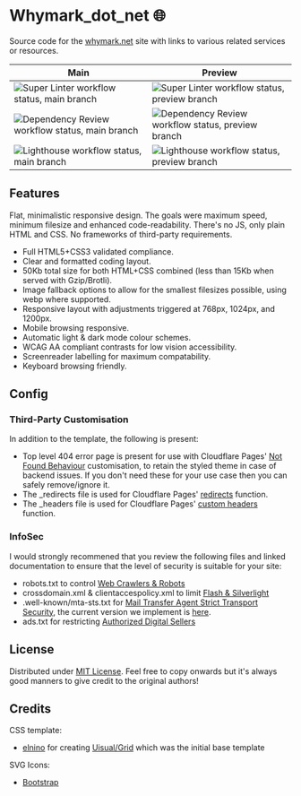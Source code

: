 # Whymark_dot_net :globe_with_meridians:
Source code for the [whymark.net](https://whymark.net/) site with links to various related services or resources.

| Main  | Preview |
| ------------- | ------------- |
| ![Super Linter workflow status, main branch](https://github.com/daniel-whymark/whymark_dot_net/actions/workflows/super_linter.yml/badge.svg?branch=main)  | ![Super Linter workflow status, preview branch](https://github.com/daniel-whymark/whymark_dot_net/actions/workflows/super_linter.yml/badge.svg?branch=preview)  |
| ![Dependency Review workflow status, main branch](https://github.com/daniel-whymark/whymark_dot_net/actions/workflows/dependency_review.yml/badge.svg?branch=main)  | ![Dependency Review workflow status, preview branch](https://github.com/daniel-whymark/whymark_dot_net/actions/workflows/dependency_review.yml/badge.svg?branch=preview)  |
| ![Lighthouse workflow status, main branch](https://github.com/daniel-whymark/whymark_dot_net/actions/workflows/lighthouse_main.yml/badge.svg)  | ![Lighthouse workflow status, preview branch](https://github.com/daniel-whymark/whymark_dot_net/actions/workflows/lighthouse.yml/badge.svg)  |

## Features
Flat, minimalistic responsive design. The goals were maximum speed, minimum filesize and enhanced code-readability. There's no JS, only plain HTML and CSS. No frameworks of third-party requirements.

- Full HTML5+CSS3 validated compliance.
- Clear and formatted coding layout.
- 50Kb total size for both HTML+CSS combined (less than 15Kb when served with Gzip/Brotli).
- Image fallback options to allow for the smallest filesizes possible, using webp where supported.
- Responsive layout with adjustments triggered at 768px, 1024px, and 1200px.
- Mobile browsing responsive.
- Automatic light & dark mode colour schemes.
- WCAG AA compliant contrasts for low vision accessibility.
- Screenreader labelling for maximum compatability.
- Keyboard browsing friendly.


## Config
### Third-Party Customisation
In addition to the template, the following is present:
- Top level 404 error page is present for use with Cloudflare Pages' [Not Found Behaviour](https://developers.cloudflare.com/pages/platform/serving-pages/) customisation, to retain the styled theme in case of backend issues. If you don't need these for your use case then you can safely remove/ignore it.
- The _redirects file is used for Cloudflare Pages' [redirects](https://developers.cloudflare.com/pages/platform/redirects/) function.
- The _headers file is used for Cloudflare Pages' [custom headers](https://developers.cloudflare.com/pages/platform/headers/) function.


### InfoSec
I would strongly recommened that you review the following files and linked documentation to ensure that the level of security is suitable for your site:
- robots.txt to control [Web Crawlers & Robots](https://en.wikipedia.org/wiki/Robots_exclusion_standard)
- crossdomain.xml & clientaccespolicy.xml to limit [Flash & Silverlight](https://en.wikipedia.org/wiki/Cross-site_request_forgery)
- .well-known/mta-sts.txt for [Mail Transfer Agent Strict Transport Security](https://www.ncsc.gov.uk/collection/email-security-and-anti-spoofing/using-mta-sts-to-protect-the-privacy-of-your-emails), the current version we implement is [here](https://github.com/daniel-whymark/whymark_dot_net_mta-sts).
- ads.txt for restricting [Authorized Digital Sellers](https://iabtechlab.com/ads-txt/)


## License
Distributed under [MIT License](https://opensource.org/licenses/MIT). Feel free to copy onwards but it's always good manners to give credit to the original authors!


## Credits
CSS template:  
- [elnino](https://github.com/elnino) for creating [Uisual/Grid](https://github.com/uisual/freebies/tree/master/grid) which was the initial base template

SVG Icons:
- [Bootstrap](https://icons.getbootstrap.com)
